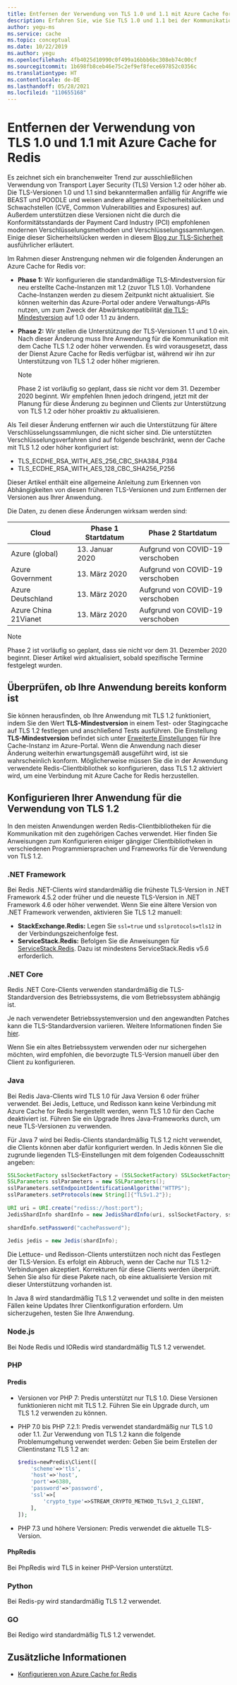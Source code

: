 ```yaml
---
title: Entfernen der Verwendung von TLS 1.0 und 1.1 mit Azure Cache for Redis
description: Erfahren Sie, wie Sie TLS 1.0 und 1.1 bei der Kommunikation mit Azure Cache for Redis aus Ihrer Anwendung entfernen.
author: yegu-ms
ms.service: cache
ms.topic: conceptual
ms.date: 10/22/2019
ms.author: yegu
ms.openlocfilehash: 4fb4025d10990c0f499a16bbb6bc308eb74c00cf
ms.sourcegitcommit: 1b698fb8ceb46e75c2ef9ef8fece697852c0356c
ms.translationtype: HT
ms.contentlocale: de-DE
ms.lasthandoff: 05/28/2021
ms.locfileid: "110655168"
---
```

# <a name="remove-tls-10-and-11-from-use-with-azure-cache-for-redis"></a>Entfernen der Verwendung von TLS 1.0 und 1.1 mit Azure Cache for Redis

Es zeichnet sich ein branchenweiter Trend zur ausschließlichen Verwendung von Transport Layer Security (TLS) Version 1.2 oder höher ab. Die TLS-Versionen 1.0 und 1.1 sind bekanntermaßen anfällig für Angriffe wie BEAST und POODLE und weisen andere allgemeine Sicherheitslücken und Schwachstellen (CVE, Common Vulnerabilities and Exposures) auf. Außerdem unterstützen diese Versionen nicht die durch die Konformitätsstandards der Payment Card Industry (PCI) empfohlenen modernen Verschlüsselungsmethoden und Verschlüsselungssammlungen. Einige dieser Sicherheitslücken werden in diesem [Blog zur TLS-Sicherheit](https://www.acunetix.com/blog/articles/tls-vulnerabilities-attacks-final-part/) ausführlicher erläutert.

Im Rahmen dieser Anstrengung nehmen wir die folgenden Änderungen an Azure Cache for Redis vor:

* **Phase 1:** Wir konfigurieren die standardmäßige TLS-Mindestversion für neu erstellte Cache-Instanzen mit 1.2 (zuvor TLS 1.0). Vorhandene Cache-Instanzen werden zu diesem Zeitpunkt nicht aktualisiert. Sie können weiterhin das Azure-Portal oder andere Verwaltungs-APIs nutzen, um zum Zweck der Abwärtskompatibilität [die TLS-Mindestversion](cache-configure.md#access-ports) auf 1.0 oder 1.1 zu ändern.
* **Phase 2:** Wir stellen die Unterstützung der TLS-Versionen 1.1 und 1.0 ein. Nach dieser Änderung muss Ihre Anwendung für die Kommunikation mit dem Cache TLS 1.2 oder höher verwenden. Es wird vorausgesetzt, dass der Dienst Azure Cache for Redis verfügbar ist, während wir ihn zur Unterstützung von TLS 1.2 oder höher migrieren.

  > [!NOTE]
  > Phase 2 ist vorläufig so geplant, dass sie nicht vor dem 31. Dezember 2020 beginnt. Wir empfehlen Ihnen jedoch dringend, jetzt mit der Planung für diese Änderung zu beginnen und Clients zur Unterstützung von TLS 1.2 oder höher proaktiv zu aktualisieren. 
  >

Als Teil dieser Änderung entfernen wir auch die Unterstützung für ältere Verschlüsselungssammlungen, die nicht sicher sind. Die unterstützten Verschlüsselungsverfahren sind auf folgende beschränkt, wenn der Cache mit TLS 1.2 oder höher konfiguriert ist:

* TLS_ECDHE_RSA_WITH_AES_256_CBC_SHA384_P384
* TLS_ECDHE_RSA_WITH_AES_128_CBC_SHA256_P256

Dieser Artikel enthält eine allgemeine Anleitung zum Erkennen von Abhängigkeiten von diesen früheren TLS-Versionen und zum Entfernen der Versionen aus Ihrer Anwendung.

Die Daten, zu denen diese Änderungen wirksam werden sind:

| Cloud                | Phase 1 Startdatum | Phase 2 Startdatum         |
|----------------------|--------------------|----------------------------|
| Azure (global)       |  13. Januar 2020  | Aufgrund von COVID-19 verschoben  |
| Azure Government     |  13. März 2020    | Aufgrund von COVID-19 verschoben  |
| Azure Deutschland        |  13. März 2020    | Aufgrund von COVID-19 verschoben  |
| Azure China 21Vianet |  13. März 2020    | Aufgrund von COVID-19 verschoben  |

> [!NOTE]
> Phase 2 ist vorläufig so geplant, dass sie nicht vor dem 31. Dezember 2020 beginnt. Dieser Artikel wird aktualisiert, sobald spezifische Termine festgelegt wurden.
>

## <a name="check-whether-your-application-is-already-compliant"></a>Überprüfen, ob Ihre Anwendung bereits konform ist

Sie können herausfinden, ob Ihre Anwendung mit TLS 1.2 funktioniert, indem Sie den Wert **TLS-Mindestversion** in einem Test- oder Stagingcache auf TLS 1.2 festlegen und anschließend Tests ausführen. Die Einstellung **TLS-Mindestversion** befindet sich unter [Erweiterte Einstellungen](cache-configure.md#advanced-settings) für Ihre Cache-Instanz im Azure-Portal.  Wenn die Anwendung nach dieser Änderung weiterhin erwartungsgemäß ausgeführt wird, ist sie wahrscheinlich konform. Möglicherweise müssen Sie die in der Anwendung verwendete Redis-Clientbibliothek so konfigurieren, dass TLS 1.2 aktiviert wird, um eine Verbindung mit Azure Cache for Redis herzustellen.

## <a name="configure-your-application-to-use-tls-12"></a>Konfigurieren Ihrer Anwendung für die Verwendung von TLS 1.2

In den meisten Anwendungen werden Redis-Clientbibliotheken für die Kommunikation mit den zugehörigen Caches verwendet. Hier finden Sie Anweisungen zum Konfigurieren einiger gängiger Clientbibliotheken in verschiedenen Programmiersprachen und Frameworks für die Verwendung von TLS 1.2.

### <a name="net-framework"></a>.NET Framework

Bei Redis .NET-Clients wird standardmäßig die früheste TLS-Version in .NET Framework 4.5.2 oder früher und die neueste TLS-Version in .NET Framework 4.6 oder höher verwendet. Wenn Sie eine ältere Version von .NET Framework verwenden, aktivieren Sie TLS 1.2 manuell:

* **StackExchange.Redis:** Legen Sie `ssl=true` und `sslprotocols=tls12` in der Verbindungszeichenfolge fest.
* **ServiceStack.Redis:** Befolgen Sie die Anweisungen für [ServiceStack.Redis](https://github.com/ServiceStack/ServiceStack.Redis#servicestackredis-ssl-support). Dazu ist mindestens ServiceStack.Redis v5.6 erforderlich.

### <a name="net-core"></a>.NET Core

Redis .NET Core-Clients verwenden standardmäßig die TLS-Standardversion des Betriebssystems, die vom Betriebssystem abhängig ist. 

Je nach verwendeter Betriebssystemversion und den angewandten Patches kann die TLS-Standardversion variieren. Weitere Informationen finden Sie [hier](/dotnet/framework/network-programming/#support-for-tls-12).

Wenn Sie ein altes Betriebssystem verwenden oder nur sichergehen möchten, wird empfohlen, die bevorzugte TLS-Version manuell über den Client zu konfigurieren.


### <a name="java"></a>Java

Bei Redis Java-Clients wird TLS 1.0 für Java Version 6 oder früher verwendet. Bei Jedis, Lettuce, und Redisson kann keine Verbindung mit Azure Cache for Redis hergestellt werden, wenn TLS 1.0 für den Cache deaktiviert ist. Führen Sie ein Upgrade Ihres Java-Frameworks durch, um neue TLS-Versionen zu verwenden.

Für Java 7 wird bei Redis-Clients standardmäßig TLS 1.2 nicht verwendet, die Clients können aber dafür konfiguriert werden. In Jedis können Sie die zugrunde liegenden TLS-Einstellungen mit dem folgenden Codeausschnitt angeben:

``` Java
SSLSocketFactory sslSocketFactory = (SSLSocketFactory) SSLSocketFactory.getDefault();
SSLParameters sslParameters = new SSLParameters();
sslParameters.setEndpointIdentificationAlgorithm("HTTPS");
sslParameters.setProtocols(new String[]{"TLSv1.2"});
 
URI uri = URI.create("rediss://host:port");
JedisShardInfo shardInfo = new JedisShardInfo(uri, sslSocketFactory, sslParameters, null);
 
shardInfo.setPassword("cachePassword");
 
Jedis jedis = new Jedis(shardInfo);
```

Die Lettuce- und Redisson-Clients unterstützen noch nicht das Festlegen der TLS-Version. Es erfolgt ein Abbruch, wenn der Cache nur TLS 1.2-Verbindungen akzeptiert. Korrekturen für diese Clients werden überprüft. Sehen Sie also für diese Pakete nach, ob eine aktualisierte Version mit dieser Unterstützung vorhanden ist.

In Java 8 wird standardmäßig TLS 1.2 verwendet und sollte in den meisten Fällen keine Updates Ihrer Clientkonfiguration erfordern. Um sicherzugehen, testen Sie Ihre Anwendung.

### <a name="nodejs"></a>Node.js

Bei Node Redis und IORedis wird standardmäßig TLS 1.2 verwendet.

### <a name="php"></a>PHP

#### <a name="predis"></a>Predis
 
* Versionen vor PHP 7: Predis unterstützt nur TLS 1.0. Diese Versionen funktionieren nicht mit TLS 1.2. Führen Sie ein Upgrade durch, um TLS 1.2 verwenden zu können.
 
* PHP 7.0 bis PHP 7.2.1: Predis verwendet standardmäßig nur TLS 1.0 oder 1.1. Zur Verwendung von TLS 1.2 kann die folgende Problemumgehung verwendet werden: Geben Sie beim Erstellen der Clientinstanz TLS 1.2 an:

  ``` PHP
  $redis=newPredis\Client([
      'scheme'=>'tls',
      'host'=>'host',
      'port'=>6380,
      'password'=>'password',
      'ssl'=>[
          'crypto_type'=>STREAM_CRYPTO_METHOD_TLSv1_2_CLIENT,
      ],
  ]);
  ```

* PHP 7.3 und höhere Versionen: Predis verwendet die aktuelle TLS-Version.

#### <a name="phpredis"></a>PhpRedis

Bei PhpRedis wird TLS in keiner PHP-Version unterstützt.

### <a name="python"></a>Python

Bei Redis-py wird standardmäßig TLS 1.2 verwendet.

### <a name="go"></a>GO

Bei Redigo wird standardmäßig TLS 1.2 verwendet.

## <a name="additional-information"></a>Zusätzliche Informationen

- [Konfigurieren von Azure Cache for Redis](cache-configure.md)
